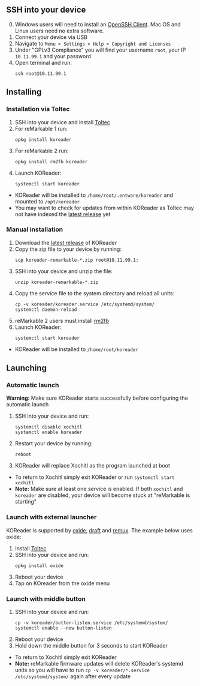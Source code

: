 ## SSH into your device

0. Windows users will need to install an [OpenSSH Client](https://docs.microsoft.com/en-us/windows-server/administration/openssh/openssh_install_firstuse#installing-openssh-from-the-settings-ui-on-windows-server-2019-or-windows-10-1809). Mac OS and Linux users need no extra software.
1. Connect your device via USB
2. Navigate to `Menu > Settings > Help > Copyright and Licenses`
3. Under "GPLv3 Compliance" you will find your username `root`, your IP `10.11.99.1` and your password
4. Open terminal and run:
    ```
    ssh root@10.11.99.1
    ```

## Installing

### Installation via Toltec
1. SSH into your device and install [Toltec](https://github.com/toltec-dev/toltec#install-it)
2. For reMarkable 1 run: 
    ```
    opkg install koreader
    ```
3. For reMarkable 2 run:
    ```
    opkg install rm2fb koreader
    ```
4. Launch KOReader:
    ```
    systemctl start koreader
    ```
- KOReader will be installed to `/home/root/.entware/koreader` and mounted to `/opt/koreader`
- You may want to check for updates from within KOReader as Toltec may not have indexed the [latest release](https://github.com/koreader/koreader/releases) yet

### Manual installation
1. Download the [latest release](https://github.com/koreader/koreader/releases) of KOReader
2. Copy the zip file to your device by running:
   ```
   scp koreader-remarkable-*.zip root@10.11.99.1:
   ```
3. SSH into your device and unzip the file:
   ```
   unzip koreader-remarkable-*.zip
   ```
4. Copy the service file to the system directory and reload all units:
   ```
   cp -v koreader/koreader.service /etc/systemd/system/
   systemctl daemon-reload
   ```
5. reMarkable 2 users must install [rm2fb](https://github.com/ddvk/remarkable2-framebuffer)
6. Launch KOReader:
    ```
    systemctl start koreader
    ```
- KOReader will be installed to `/home/root/koreader`

## Launching

### Automatic launch
**Warning:** Make sure KOReader starts successfully before configuring the automatic launch
1. SSH into your device and run:
   ```
   systemctl disable xochitl
   systemctl enable koreader
   ```
2. Restart your device by running:
    ```
    reboot
    ```
3. KOReader will replace Xochitl as the program launched at boot
- To return to Xochitl simply exit KOReader or run `systemctl start xochitl`
- **Note:** Make sure at least one service is enabled. If both `xochitl` and `koreader` are disabled, your device will become stuck at "reMarkable is starting"

### Launch with external launcher
KOReader is supported by [oxide](https://github.com/Eeems/oxide), [draft](https://github.com/dixonary/draft-reMarkable) and [remux](https://github.com/rmkit-dev/rmkit/tree/master/src/remux). The example below uses oxide:
1. Install [Toltec](https://github.com/toltec-dev/toltec#install-it)
2. SSH into your device and run:
    ```
    opkg install oxide
    ```
3. Reboot your device
4. Tap on KOreader from the oxide menu

### Launch with middle button
1. SSH into your device and run:
   ```
   cp -v koreader/button-listen.service /etc/systemd/system/
   systemctl enable --now button-listen
   ```
2. Reboot your device
3. Hold down the middle button for 3 seconds to start KOReader
- To return to Xochitl simply exit KOReader
- **Note:** reMarkable firmware updates will delete KOReader's systemd units so you will have to run `cp -v koreader/*.service /etc/systemd/system/` again after every update